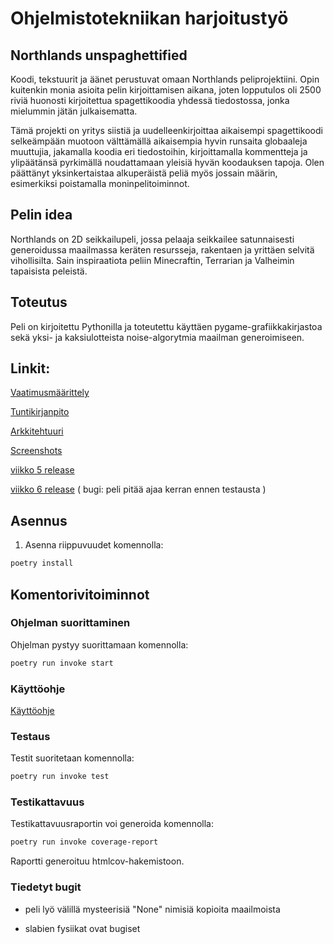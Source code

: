 # Ohjelmistotekniikan harjoitustyö
## Northlands unspaghettified
Koodi, tekstuurit ja äänet perustuvat omaan Northlands peliprojektiini. Opin kuitenkin monia asioita pelin kirjoittamisen aikana, joten lopputulos oli 2500 riviä huonosti kirjoitettua spagettikoodia yhdessä tiedostossa, jonka mielummin jätän julkaisematta.

Tämä projekti on yritys siistiä ja uudelleenkirjoittaa aikaisempi spagettikoodi selkeämpään muotoon välttämällä aikaisempia hyvin runsaita globaaleja muuttujia, jakamalla koodia eri tiedostoihin, kirjoittamalla kommentteja ja ylipäätänsä pyrkimällä noudattamaan yleisiä hyvän koodauksen tapoja. Olen päättänyt yksinkertaistaa alkuperäistä peliä myös jossain määrin, esimerkiksi poistamalla moninpelitoiminnot.

## Pelin idea
Northlands on 2D seikkailupeli, jossa pelaaja seikkailee satunnaisesti generoidussa maailmassa keräten resursseja, rakentaen ja yrittäen selvitä vihollisilta. Sain inspiraatiota peliin Minecraftin, Terrarian ja Valheimin tapaisista peleistä.

## Toteutus
Peli on kirjoitettu Pythonilla ja toteutettu käyttäen pygame-grafiikkakirjastoa sekä yksi- ja kaksiulotteista noise-algorytmia maailman generoimiseen.

## Linkit:

[Vaatimusmäärittely](https://github.com/yoskari/ot_harjoitustyo/blob/main/dokumentaatio/maarittely.md)

[Tuntikirjanpito](https://github.com/yoskari/ot_harjoitustyo/blob/main/dokumentaatio/tuntikirjanpito.md)

[Arkkitehtuuri](https://github.com/yoskari/ot_harjoitustyo/blob/main/dokumentaatio/arkkitehtuuri.md)

[Screenshots](https://github.com/yoskari/ot_harjoitustyo/blob/main/dokumentaatio/screenshots.md)

[viikko 5 release](https://github.com/yoskari/ot_harjoitustyo/releases/tag/viikko5)

[viikko 6 release](https://github.com/yoskari/ot_harjoitustyo/releases/tag/viikko6)
 ( bugi: peli pitää ajaa kerran ennen testausta )

## Asennus
1. Asenna riippuvuudet komennolla:

```bash
poetry install
```

## Komentorivitoiminnot

### Ohjelman suorittaminen

Ohjelman pystyy suorittamaan komennolla:

```bash
poetry run invoke start
```

### Käyttöohje
[Käyttöohje](https://github.com/yoskari/ot_harjoitustyo/blob/main/dokumentaatio/manual.md)

### Testaus

Testit suoritetaan komennolla:

```bash
poetry run invoke test
```

### Testikattavuus

Testikattavuusraportin voi generoida komennolla:

```bash
poetry run invoke coverage-report
```

Raportti generoituu htmlcov-hakemistoon.

### Tiedetyt bugit

- peli lyö välillä mysteerisiä "None" nimisiä kopioita maailmoista

- slabien fysiikat ovat bugiset
